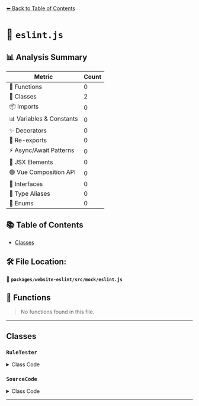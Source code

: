 [⬅️ Back to Table of Contents](../../../../index.md)

# 📄 `eslint.js`

## 📊 Analysis Summary

| Metric | Count |
|--------|-------|
| 🔧 Functions | 0 |
| 🧱 Classes | 2 |
| 📦 Imports | 0 |
| 📊 Variables & Constants | 0 |
| ✨ Decorators | 0 |
| 🔄 Re-exports | 0 |
| ⚡ Async/Await Patterns | 0 |
| 💠 JSX Elements | 0 |
| 🟢 Vue Composition API | 0 |
| 📐 Interfaces | 0 |
| 📑 Type Aliases | 0 |
| 🎯 Enums | 0 |

## 📚 Table of Contents

- [Classes](#classes)

## 🛠️ File Location:
📂 **`packages/website-eslint/src/mock/eslint.js`**

## 🔧 Functions

> No functions found in this file.


---

## Classes

### `RuleTester`

<details><summary>Class Code</summary>

```ts
class RuleTester {}
```
</details>

### `SourceCode`

<details><summary>Class Code</summary>

```ts
class SourceCode {}
```
</details>


---